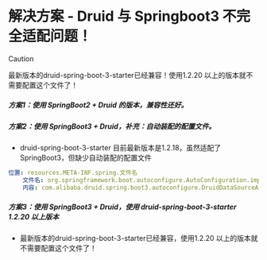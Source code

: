 # 解决方案 - Druid 与 Springboot3 不完全适配问题！

> [!CAUTION]
>
> 最新版本的druid-spring-boot-3-starter已经兼容！使用1.2.20 以上的版本就不需要配置这个文件了！



##### 方案1：使用 SpringBoot2 + Druid 的版本，兼容性还好。

##### 方案2：使用 SpringBoot3 + Druid，补充：自动装配的配置文件。

- druid-spring-boot-3-starter 目前最新版本是1.2.18，虽然适配了 SpringBoot3，但缺少自动装配的配置文件

```yaml
位置: resources.META-INF.spring.文件名 
	文件名: org.springframework.boot.autoconfigure.AutoConfiguration.imports
	内容: com.alibaba.druid.spring.boot3.autoconfigure.DruidDataSourceAutoConfigure
```

##### 方案3：使用 SpringBoot3 + Druid，使用 druid-spring-boot-3-starter 1.2.20 以上版本

- 最新版本的druid-spring-boot-3-starter已经兼容，使用1.2.20 以上的版本就不需要配置这个文件了！
